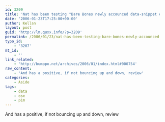 ```yaml
---
id: 3209
title: 'Nat has been testing "Bare Bones newly accounced data-snippet organizer, Yojimbo, since December"'
date: '2006-01-23T17:25:00+00:00'
author: Kellan
layout: post
guid: 'http://lm.quxx.info/?p=3209'
permalink: /2006/01/23/nat-has-been-testing-bare-bones-newly-accounced-data-snippet-organizer-yojimbo-since-december/
typo_id:
    - '3207'
mt_id:
    - ''
link_related:
    - 'http://bumppo.net/archives/2006/01/index.html#000754'
raw_content:
    - 'And has a positive, if not bouncing up and down, review'
categories:
    - Aside
tags:
    - data
    - osx
    - pim
---
```


And has a positive, if not bouncing up and down, review